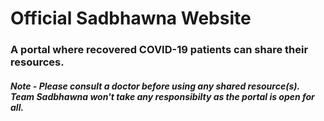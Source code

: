 # Official Sadbhawna Website

### A portal where recovered COVID-19 patients can share their resources.

##### Note - Please consult a doctor before using any shared resource(s). Team Sadbhawna won't take any responsibilty as the portal is open for all.
